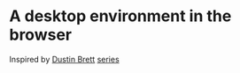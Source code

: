 # A desktop environment in the browser

Inspired by [Dustin Brett](https://github.com/DustinBrett/daedalOS) [series](https://www.youtube.com/playlist?list=PLM88opVjBuU7xSRoHhs3hZBz3JmHHBMMN)
